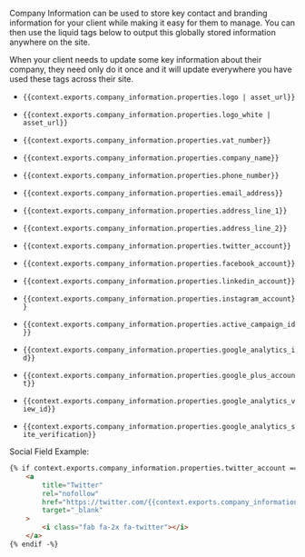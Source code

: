 Company Information can be used to store key contact and branding information for your client while making it easy for them to manage. You can then use the liquid tags below to output this globally stored information anywhere on the site.

When your client needs to update some key information about their company, they need only do it once and it will update everywhere you have used these tags across their site.

*   `{{context.exports.company_information.properties.logo | asset_url}}`

*   `{{context.exports.company_information.properties.logo_white | asset_url}}`

*   `{{context.exports.company_information.properties.vat_number}}`

*   `{{context.exports.company_information.properties.company_name}}`

*   `{{context.exports.company_information.properties.phone_number}}`

*   `{{context.exports.company_information.properties.email_address}}`

*   `{{context.exports.company_information.properties.address_line_1}}`

*   `{{context.exports.company_information.properties.address_line_2}}`

*   `{{context.exports.company_information.properties.twitter_account}}`

*   `{{context.exports.company_information.properties.facebook_account}}`

*   `{{context.exports.company_information.properties.linkedin_account}}`

*   `{{context.exports.company_information.properties.instagram_account}}`

*   `{{context.exports.company_information.properties.active_campaign_id}}`

*   `{{context.exports.company_information.properties.google_analytics_id}}`

*   `{{context.exports.company_information.properties.google_plus_account}}`

*   `{{context.exports.company_information.properties.google_analytics_view_id}}`

*   `{{context.exports.company_information.properties.google_analytics_site_verification}}`

Social Field Example:

```html
{% if context.exports.company_information.properties.twitter_account == blank -%}
    <a 
        title="Twitter"
        rel="nofollow"
        href="https://twitter.com/{{context.exports.company_information.properties.twitter_account}}"
        target="_blank"
    >
        <i class="fab fa-2x fa-twitter"></i>
    </a>
{% endif -%}
```

